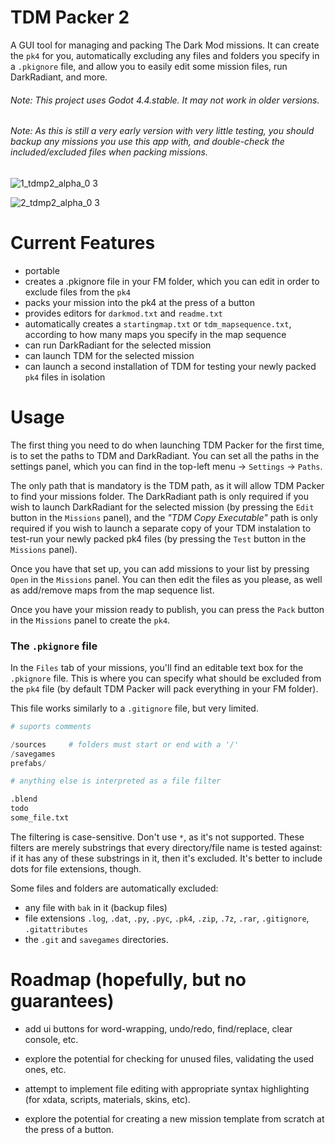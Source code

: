 # TDM Packer 2
A GUI tool for managing and packing The Dark Mod missions. It can create the `pk4` for you, automatically excluding any files and folders you specify in a `.pkignore` file, and allow you to easily edit some mission files, run DarkRadiant, and more.


###### Note: This project uses Godot 4.4.stable. It may not work in older versions.

###### Note: As this is still a very early version with very little testing, you should backup any missions you use this app with, and double-check the included/excluded files when packing missions.

![1_tdmp2_alpha_0 3](https://github.com/user-attachments/assets/c320a674-231e-4364-8d9d-a3b88c42ea4b)

![2_tdmp2_alpha_0 3](https://github.com/user-attachments/assets/15950761-7e4d-4611-bdab-ca772f9e2bd1)


# Current Features

- portable
- creates a .pkignore file in your FM folder, which you can edit in order to exclude files from the `pk4`
- packs your mission into the pk4 at the press of a button
- provides editors for `darkmod.txt` and `readme.txt`
- automatically creates a `startingmap.txt` or `tdm_mapsequence.txt`, according to how many maps you specify in the map sequence
- can run DarkRadiant for the selected mission
- can launch TDM for the selected mission
- can launch a second installation of TDM for testing your newly packed `pk4` files in isolation


# Usage

The first thing you need to do when launching TDM Packer for the first time, is to set the paths to TDM and DarkRadiant. You can set all the paths in the settings panel, which you can find in the top-left menu -> `Settings` -> `Paths`.

The only path that is mandatory is the TDM path, as it will allow TDM Packer to find your missions folder. The DarkRadiant path is only required if you wish to launch DarkRadiant for the selected mission (by pressing the `Edit` button in the `Missions` panel), and the *"TDM Copy Executable"* path is only required if you wish to launch a separate copy of your TDM instalation to test-run your newly packed pk4 files (by pressing the `Test` button in the `Missions` panel).

Once you have that set up, you can add missions to your list by pressing `Open` in the `Missions` panel. You can then edit the files as you please, as well as add/remove maps from the map sequence list.

Once you have your mission ready to publish, you can press the `Pack` button in the `Missions` panel to create the `pk4`.

### The `.pkignore` file

In the `Files` tab of your missions, you'll find an editable text box for the `.pkignore` file. This is where you can specify what should be excluded from the `pk4` file (by default TDM Packer will pack everything in your FM folder).

This file works similarly to a `.gitignore` file, but very limited.

```py
# suports comments

/sources     # folders must start or end with a '/'
/savegames
prefabs/

# anything else is interpreted as a file filter

.blend
todo
some_file.txt
```

The filtering is case-sensitive. Don't use `*`, as it's not supported. These filters are merely substrings that every directory/file name is tested against: if it has any of these substrings in it, then it's excluded. It's better to include dots for file extensions, though.

Some files and folders are automatically excluded:
- any file with `bak` in it (backup files)
- file extensions `.log`, `.dat`, `.py`, `.pyc`, `.pk4`, `.zip`, `.7z`, `.rar`, `.gitignore`, `.gitattributes`
- the `.git` and `savegames` directories.





# Roadmap (hopefully, but no guarantees)
- add ui buttons for word-wrapping, undo/redo, find/replace, clear console, etc.

- explore the potential for checking for unused files, validating the used ones, etc.

- attempt to implement file editing with appropriate syntax highlighting (for xdata, scripts, materials, skins, etc).

- explore the potential for creating a new mission template from scratch at the press of a button.
